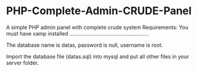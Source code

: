 # PHP-Complete-Admin-CRUDE-Panel
A simple PHP admin panel with complete crude system
Requirements: 
You must have xamp installed
.....................................................

The database name is datas, password is null, username is root.

Import the database file (datas.sql) into mysql and put all other files
in your server folder.
